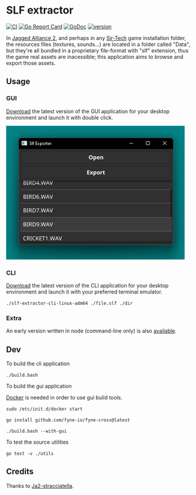 # SLF extractor

[![CI](https://github.com/memob0x/slf-extractor/workflows/Go/badge.svg)](https://github.com/memob0x/slf-extractor/actions?query=workflow%3AGo) [![Go Report Card](https://goreportcard.com/badge/github.com/memob0x/slf-extractor)](https://goreportcard.com/report/github.com/memob0x/slf-extractor) [![GoDoc](https://godoc.org/github.com/memob0x/slf-extractor?status.svg)](http://godoc.org/github.com/memob0x/slf-extractor) [![version](https://img.shields.io/github/v/tag/memob0x/slf-extractor?label=version)]()

In [Jagged Alliance 2](https://it.wikipedia.org/wiki/Jagged_Alliance_2), and perhaps in any [Sir-Tech](https://en.wikipedia.org/wiki/Sir-Tech) game installation folder, the resources files (textures, sounds...) are located in a folder called "Data", but they're all bundled in a proprietary file-format with "slf" extension, thus the game real assets are inacessible; this application aims to browse and export those assets.

## Usage

### GUI
[Download](https://github.com/memob0x/slf-extractor/releases) the latest version of the GUI application for your desktop environment and launch it with double click.

![gui](https://github.com/memob0x/slf-extractor/blob/master/assets/screenshot.png?raw=true)

### CLI

[Download](https://github.com/memob0x/slf-extractor/releases) the latest version of the CLI application for your desktop environment and launch it with your preferred terminal emulator.

```console
./slf-extractor-cli-linux-adm64 ./file.slf ./dir
```

### Extra

An early version written in node (command-line only) is also [available](https://github.com/memob0x/slf-extractor/releases/tag/v0.1.0).

## Dev

To build the cli application

```console
./build.bash
```

To build the gui application

[Docker](https://docs.docker.com/engine/install/ubuntu/#install-using-the-repository) is needed in order to use gui build tools.

```console
sudo /etc/init.d/docker start
```

```console
go install github.com/fyne-io/fyne-cross@latest
```

```console
./build.bash --with-gui
```

To test the source utilities

```console
go test -v ./utils
```

## Credits

Thanks to [Ja2-stracciatella](https://github.com/ja2-stracciatella).
